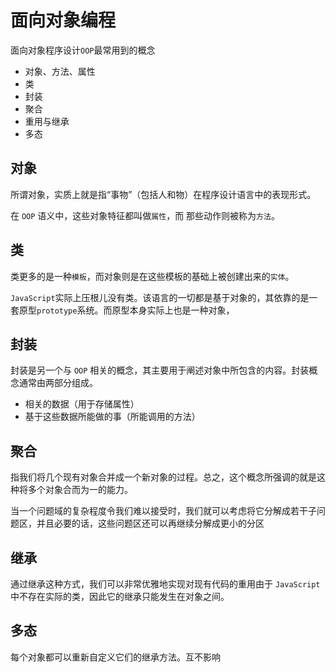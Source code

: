 # 面向对象编程

面向对象程序设计`OOP`最常用到的概念

- 对象、方法、属性
- 类
- 封装
- 聚合
- 重用与继承
- 多态

## 对象

所谓对象，实质上就是指“事物”（包括人和物）在程序设计语言中的表现形式。

在 `OOP` 语义中，这些对象特征都叫做`属性`，而
那些动作则被称为`方法`。

## 类

类更多的是一种`模板`，而对象则是在这些模板的基础上被创建出来的`实体`。

`JavaScript`实际上压根儿没有类。该语言的一切都是基于对象的，其依靠的是一套原型`prototype`系统。而原型本身实际上也是一种对象，

## 封装

封装是另一个与 `OOP` 相关的概念，其主要用于阐述对象中所包含的内容。封装概念通常由两部分组成。

- 相关的数据（用于存储属性）
- 基于这些数据所能做的事（所能调用的方法）

## 聚合

指我们将几个现有对象合并成一个新对象的过程。总之，这个概念所强调的就是这种将多个对象合而为一的能力。

当一个问题域的复杂程度令我们难以接受时，我们就可以考虑将它分解成若干子问题区，并且必要的话，这些问题区还可以再继续分解成更小的分区

## 继承

通过继承这种方式，我们可以非常优雅地实现对现有代码的重用由于 `JavaScript` 中不存在实际的类，因此它的继承只能发生在对象之间。

## 多态

每个对象都可以重新自定义它们的继承方法。互不影响
